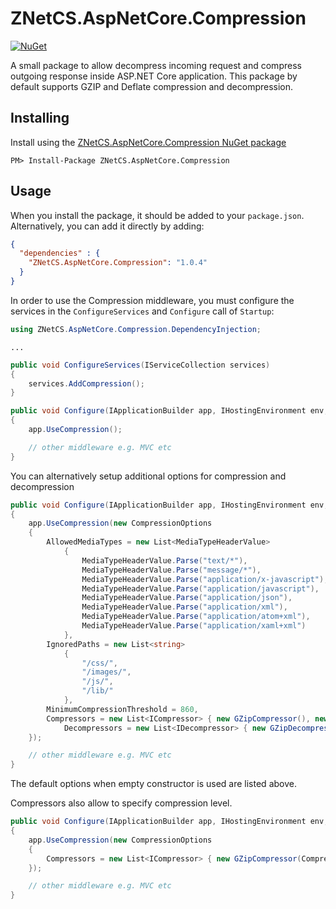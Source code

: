 # ZNetCS.AspNetCore.Compression

[![NuGet](https://img.shields.io/nuget/v/ZNetCS.AspNetCore.Compression.svg)](https://www.nuget.org/packages/ZNetCS.AspNetCore.Compression)

A small package to allow decompress incoming request and compress outgoing response inside ASP.NET Core application.
This package by default supports GZIP and Deflate compression and decompression.


## Installing 

Install using the [ZNetCS.AspNetCore.Compression NuGet package](https://www.nuget.org/packages/ZNetCS.AspNetCore.Compression)

```
PM> Install-Package ZNetCS.AspNetCore.Compression
```

## Usage 

When you install the package, it should be added to your `package.json`. Alternatively, you can add it directly by adding:


```json
{
  "dependencies" : {
    "ZNetCS.AspNetCore.Compression": "1.0.4"
  }
}
```

In order to use the Compression middleware, you must configure the services in the `ConfigureServices` and `Configure` call of `Startup`: 

```csharp
using ZNetCS.AspNetCore.Compression.DependencyInjection;
```

```
...
```

```csharp
public void ConfigureServices(IServiceCollection services)
{
    services.AddCompression();
}

public void Configure(IApplicationBuilder app, IHostingEnvironment env, ILoggerFactory loggerFactory)
{
	app.UseCompression();

	// other middleware e.g. MVC etc
}
```

You can alternatively setup additional options for compression and decompression

```csharp
public void Configure(IApplicationBuilder app, IHostingEnvironment env, ILoggerFactory loggerFactory)
{
	app.UseCompression(new CompressionOptions 
	{
	    AllowedMediaTypes = new List<MediaTypeHeaderValue>
            {
                MediaTypeHeaderValue.Parse("text/*"),
                MediaTypeHeaderValue.Parse("message/*"),
                MediaTypeHeaderValue.Parse("application/x-javascript"),
                MediaTypeHeaderValue.Parse("application/javascript"),
                MediaTypeHeaderValue.Parse("application/json"),
                MediaTypeHeaderValue.Parse("application/xml"),
                MediaTypeHeaderValue.Parse("application/atom+xml"),
                MediaTypeHeaderValue.Parse("application/xaml+xml")
            },
	    IgnoredPaths = new List<string>
            {
                "/css/",
                "/images/",
                "/js/",
                "/lib/"
            },
	    MinimumCompressionThreshold = 860,
	    Compressors = new List<ICompressor> { new GZipCompressor(), new DeflateCompressor() },
            Decompressors = new List<IDecompressor> { new GZipDecompressor(), new DeflateDecompressor() }
	});

	// other middleware e.g. MVC etc  
}
```

The default options when empty constructor is used are listed above.

Compressors also allow to specify compression level.

```csharp
public void Configure(IApplicationBuilder app, IHostingEnvironment env, ILoggerFactory loggerFactory)
{
	app.UseCompression(new CompressionOptions 
	{
	    Compressors = new List<ICompressor> { new GZipCompressor(CompressionLevel.Fastest), new DeflateCompressor(CompressionLevel.Fastest) }
	});

	// other middleware e.g. MVC etc  
}
```


